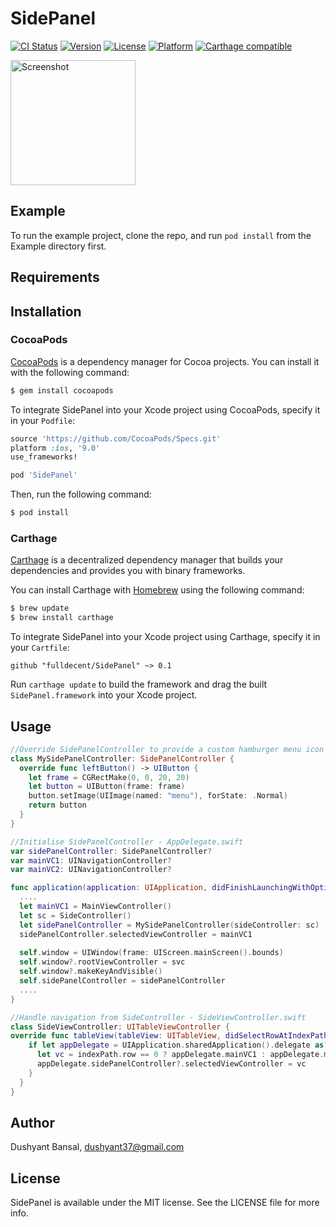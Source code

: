 # SidePanel

[![CI Status](http://img.shields.io/travis/fulldecent/SidePanel.svg?style=flat)](https://travis-ci.org/fulldecent/SidePanel)
[![Version](https://img.shields.io/cocoapods/v/SidePanel.svg?style=flat)](http://cocoadocs.org/docsets/SidePanel)
[![License](https://img.shields.io/cocoapods/l/SidePanel.svg?style=flat)](http://cocoadocs.org/docsets/SidePanel)
[![Platform](https://img.shields.io/cocoapods/p/SidePanel.svg?style=flat)](http://cocoadocs.org/docsets/SidePanel)
[![Carthage compatible](https://img.shields.io/badge/Carthage-compatible-4BC51D.svg?style=flat)](https://github.com/Carthage/Carthage)

<a href="placehold.it/400?text=Screen+shot"><img width=200 height=200 src="placehold.it/400?text=Screen+shot" alt="Screenshot" /></a>


## Example

To run the example project, clone the repo, and run `pod install` from the Example directory first.


## Requirements


## Installation

### CocoaPods

[CocoaPods](http://cocoapods.org) is a dependency manager for Cocoa projects. You can install it with the following command:

```bash
$ gem install cocoapods
```

To integrate SidePanel into your Xcode project using CocoaPods, specify it in your `Podfile`:

```ruby
source 'https://github.com/CocoaPods/Specs.git'
platform :ios, '9.0'
use_frameworks!

pod 'SidePanel'
```

Then, run the following command:

```bash
$ pod install
```


### Carthage

[Carthage](https://github.com/Carthage/Carthage) is a decentralized dependency manager that builds your dependencies and provides you with binary frameworks.

You can install Carthage with [Homebrew](http://brew.sh/) using the following command:

```bash
$ brew update
$ brew install carthage
```

To integrate SidePanel into your Xcode project using Carthage, specify it in your `Cartfile`:

```ogdl
github "fulldecent/SidePanel" ~> 0.1
```

Run `carthage update` to build the framework and drag the built `SidePanel.framework` into your Xcode project.

## Usage

```swift
//Override SidePanelController to provide a custom hamburger menu icon
class MySidePanelController: SidePanelController {
  override func leftButton() -> UIButton {
    let frame = CGRectMake(0, 0, 20, 20)
    let button = UIButton(frame: frame)
    button.setImage(UIImage(named: "menu"), forState: .Normal)
    return button
  }
}

//Initialise SidePanelController - AppDelegate.swift
var sidePanelController: SidePanelController?
var mainVC1: UINavigationController?
var mainVC2: UINavigationController?

func application(application: UIApplication, didFinishLaunchingWithOptions launchOptions: [NSObject: AnyObject]?) -> Bool {
  ....
  let mainVC1 = MainViewController()
  let sc = SideController()
  let sidePanelController = MySidePanelController(sideController: sc)
  sidePanelController.selectedViewController = mainVC1
  
  self.window = UIWindow(frame: UIScreen.mainScreen().bounds)
  self.window?.rootViewController = svc
  self.window?.makeKeyAndVisible()
  self.sidePanelController = sidePanelController
  ....
}

//Handle navigation from SideController - SideViewController.swift
class SideViewController: UITableViewController {
override func tableView(tableView: UITableView, didSelectRowAtIndexPath indexPath: NSIndexPath) {
    if let appDelegate = UIApplication.sharedApplication().delegate as? AppDelegate {
      let vc = indexPath.row == 0 ? appDelegate.mainVC1 : appDelegate.mainVC2
      appDelegate.sidePanelController?.selectedViewController = vc
    }
  }
}
```


## Author

Dushyant Bansal, dushyant37@gmail.com


## License

SidePanel is available under the MIT license. See the LICENSE file for more info.
